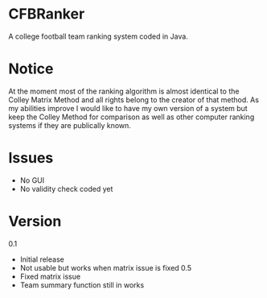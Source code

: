 # CFBRanker
A college football team ranking system coded in Java.

# Notice
At the moment most of the ranking algorithm is almost identical to the Colley Matrix Method and all rights belong to
the creator of that method.  As my abilities improve I would like to have my own version of a system but keep the
Colley Method for comparison as well as other computer ranking systems if they are publically known.

# Issues
- No GUI
- No validity check coded yet

# Version
0.1
- Initial release
- Not usable but works when matrix issue is fixed
0.5
- Fixed matrix issue
- Team summary function still in works
